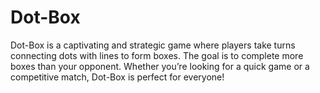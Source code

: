 # Dot-Box
Dot-Box is a captivating and strategic game where players take turns connecting dots with lines to form boxes. The goal is to complete more boxes than your opponent. Whether you’re looking for a quick game or a competitive match, Dot-Box is perfect for everyone!

